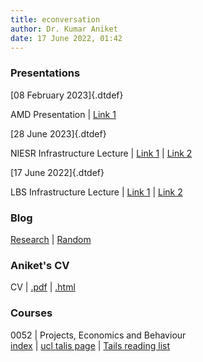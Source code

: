 ```yaml
---
title: econversation
author: Dr. Kumar Aniket
date: 17 June 2022, 01:42
---
```


<!-- <link rel="stylesheet" href="style.css"> -->

<link rel="stylesheet" href="/Users/aniket/_files/1/style3.css">

### Presentations

[08 February 2023]{.dtdef}

AMD Presentation | [Link 1](https://econversation.github.io/pres/amd/1.html) 

<!-- | [Link 2](http://aniket.co.uk/research/pres/amd/1.html#1)  -->

[28 June 2023]{.dtdef}

NIESR Infrastructure Lecture | [Link 1](https://econversation.github.io/pres/niesr/1.html) | [Link 2](http://aniket.co.uk/research/pres/niesr/1.html#1) 

[17 June 2022]{.dtdef}

LBS Infrastructure Lecture | [Link 1](https://econversation.github.io/pres/infra/1.html) | [Link 2](http://aniket.co.uk/research/pres/infra/1.html#1)  

### Blog

[Research](https://econversation.github.io/blog/research/) |
[Random](https://econversation.github.io/blog/random/) 

### Aniket's CV 

CV | [ .pdf](http://www.aniket.co.uk/research/cv-aniket.pdf)  | [.html](cv.html)


### Courses

0052 | Projects, Economics and Behaviour  
[index](0052/index.html) | 
[ucl talis page](https://ucl.rl.talis.com/modules/bcpm0052.html) | 
[Tails reading list](https://rl.talis.com/3/ucl/lists/0E9053CC-50DA-F00B-F8C6-4E931E49DE56.html?lang=en-gb)








